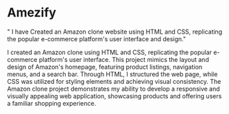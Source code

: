 # Amezify
" I have Created an Amazon clone website using HTML and CSS, replicating the popular e-commerce platform's user interface and design."

I created an Amazon clone using HTML and CSS, replicating the popular e-commerce platform's user interface. 
This project mimics the layout and design of Amazon's homepage, featuring product listings, navigation menus, and a search bar. 
Through HTML, I structured the web page, while CSS was utilized for styling elements and achieving visual consistency. 
The Amazon clone project demonstrates my ability to develop a responsive and visually appealing web application, showcasing products and offering users a familiar shopping experience.
